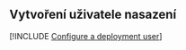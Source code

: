## <a name="create-a-deployment-user"></a>Vytvoření uživatele nasazení  

[!INCLUDE [Configure a deployment user](configure-deployment-user-no-h.md)]